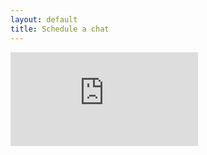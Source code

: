 ```yaml
---
layout: default
title: Schedule a chat
---
```


<!-- Google Calendar Appointment Scheduling begin -->
<iframe class="google-meet-embed" src="https://calendar.google.com/calendar/appointments/schedules/AcZssZ3Il6eDVe9y5bFsIa78s3VoVx48iKBY13YEIoJ3FhYg6AH8tzJaU6CamA48EgRkXTMBmjtBCsEe?gv=true" frameborder="0"></iframe>
<!-- end Google Calendar Appointment Scheduling -->